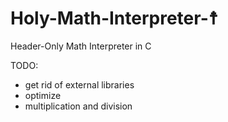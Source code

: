 # Holy-Math-Interpreter-☨
Header-Only Math Interpreter in C

TODO:
- get rid of external libraries
- optimize
- multiplication and division
